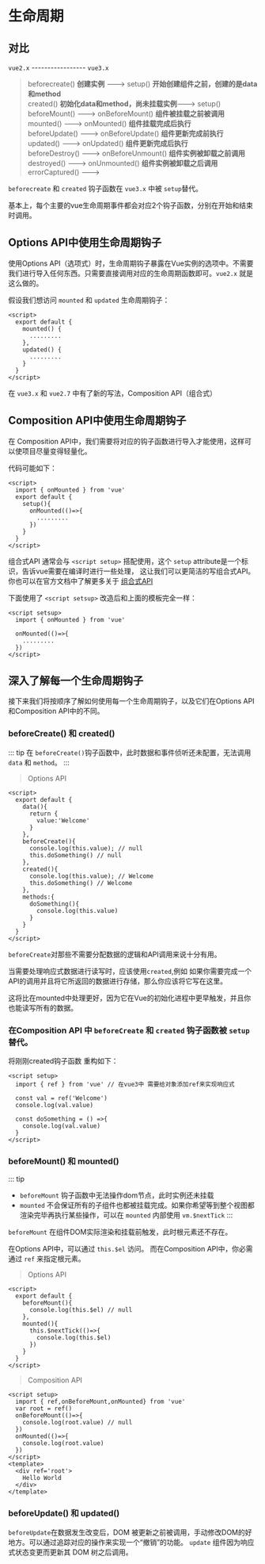 # 生命周期

## 对比
  `vue2.x` ----------------- `vue3.x`
  > beforecreate() **创建实例** ---> setup()  **开始创建组件之前，创建的是data和method** <br />
  > created() **初始化data和method，尚未挂载实例**---> setup() <br />
  > beforeMount() ---> onBeforeMount() **组件被挂载之前被调用**<br />
  > mounted()  ---> onMounted() **组件挂载完成后执行**<br />
  > beforeUpdate() ---> onBeforeUpdate() **组件更新完成前执行** <br />
  > updated() ---> onUpdated() **组件更新完成后执行** <br />
  > beforeDestroy() ---> onBeforeUnmount() **组件实例被卸载之前调用** <br />
  > destroyed() ---> onUnmounted() **组件实例被卸载之后调用** <br />
  > errorCaptured() --->

  `beforecreate` 和 `created` 钩子函数在 `vue3.x` 中被 `setup`替代。

  基本上，每个主要的vue生命周期事件都会对应2个钩子函数，分别在开始和结束时调用。

## Options API中使用生命周期钩子
使用Options API（选项式）时，生命周期钩子暴露在Vue实例的选项中。不需要我们进行导入任何东西。只需要直接调用对应的生命周期函数即可。`vue2.x` 就是这么做的。

假设我们想访问 `mounted` 和 `updated` 生命周期钩子：
``` vue
<script>
  export default {
    mounted() {
      .........
    },
    updated() {
      .........
    }
  }
</script>
```
在 `vue3.x` 和 `vue2.7` 中有了新的写法，Composition API（组合式）

## Composition API中使用生命周期钩子
在 Composition API中，我们需要将对应的钩子函数进行导入才能使用，这样可以使项目尽量变得轻量化。

代码可能如下：
``` vue
<script>
  import { onMounted } from 'vue'
  export default {
    setup(){
      onMounted(()=>{
        .........
      })
    }
  }
</script>
```

组合式API 通常会与 `<script setup>` 搭配使用，这个 `setup` attribute是一个标识，告诉vue需要在编译时进行一些处理，
这让我们可以更简洁的写组合式API。你也可以在官方文档中了解更多关于 [组合式API](https://cn.vuejs.org/guide/extras/composition-api-faq.html)

下面使用了 `<script setsup>` 改造后和上面的模板完全一样：

``` vue
<script setsup>
  import { onMounted } from 'vue'

  onMounted(()=>{
    .........
  })
</script>
```


## 深入了解每一个生命周期钩子

接下来我们将按顺序了解如何使用每一个生命周期钩子，以及它们在Options API和Composition API中的不同。

### beforeCreate() 和 created()

::: tip
  在 `beforeCreate()`钩子函数中，此时数据和事件侦听还未配置，无法调用 `data` 和 `method`。
:::

> Options API
``` vue
<script>
  export default {
    data(){
      return {
        value:'Welcome'
      }
    },
    beforeCreate(){
      console.log(this.value); // null
      this.doSomething() // null
    },
    created(){
      console.log(this.value); // Welcome
      this.doSomething() // Welcome
    },
    methods:{
      doSomething(){
        console.log(this.value)
      }
    }
  }
</script>
```
`beforeCreate`对那些不需要分配数据的逻辑和API调用来说十分有用。

当需要处理响应式数据进行读写时，应该使用`created`,例如 如果你需要完成一个API的调用并且将它所返回的数据进行存储，那么你应该将它写在这里。

这将比在mounted中处理更好，因为它在Vue的初始化进程中更早触发，并且你也能读写所有的数据。

### 在Composition API 中 `beforeCreate` 和 `created` 钩子函数被 `setup` 替代。

将刚刚created钩子函数 重构如下：

```vue
<script setup>
  import { ref } from 'vue' // 在vue3中 需要给对象添加ref来实现响应式

  const val = ref('Welcome')
  console.log(val.value)

  const doSomething = () =>{
    console.log(val.value)      
  }
</script>
```

### beforeMount() 和 mounted()
::: tip 
  * `beforeMount` 钩子函数中无法操作dom节点，此时实例还未挂载
  * `mounted` 不会保证所有的子组件也都被挂载完成。如果你希望等到整个视图都渲染完毕再执行某些操作，可以在 `mounted` 内部使用 `vm.$nextTick`
:::

`beforeMount` 在组件DOM实际渲染和挂载前触发，此时根元素还不存在。

在Options API中，可以通过 `this.$el` 访问。
而在Composition API中，你必需通过 `ref` 来指定根元素。

> Options API
``` vue
<script>
  export default {
    beforeMount(){
      console.log(this.$el) // null
    },
    mounted(){
      this.$nextTick(()=>{
        console.log(this.$el)
      })
    }
  }
</script>
```

> Composition API
``` vue
<script setup>
  import { ref,onBeforeMount,onMounted} from 'vue'
  var root = ref()
  onBeforeMount(()=>{
    console.log(root.value) // null
  })
  onMounted(()=>{ 
    console.log(root.value)
  })
</script>
<template>
  <div ref='root'>
    Hello World
  </div>
</template>
```

### beforeUpdate() 和 updated()
`beforeUpdate`在数据发生改变后，DOM 被更新之前被调用，手动修改DOM的好地方。可以通过追踪对应的操作来实现一个“撤销”的功能。
`update` 组件因为响应式状态变更而更新其 DOM 树之后调用。


